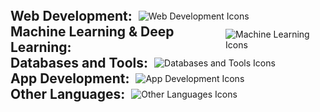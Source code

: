 <div style="display: flex; align-items: center;">
  <h2 style="margin: 0;">Web Development:</h2>
  <img src="https://skillicons.dev/icons?i=react,redux,ts,js,tailwind,bootstrap,sass,nodejs,express,vue,html,css" style="margin-left: 10px;" alt="Web Development Icons">
</div>

<div style="display: flex; align-items: center;">
  <h2 style="margin: 0;">Machine Learning & Deep Learning:</h2>
  <img src="https://skillicons.dev/icons?i=python,pytorch,tensorflow,opencv,pandas,numpy,jupyter,scikit,keras" style="margin-left: 10px;" alt="Machine Learning Icons">
</div>

<div style="display: flex; align-items: center;">
  <h2 style="margin: 0;">Databases and Tools:</h2>
  <img src="https://skillicons.dev/icons?i=mongodb,mysql,postgres,supabase,firebase,git,docker,kubernetes,aws" style="margin-left: 10px;" alt="Databases and Tools Icons">
</div>

<div style="display: flex; align-items: center;">
  <h2 style="margin: 0;">App Development:</h2>
  <img src="https://skillicons.dev/icons?i=flutter,dart" style="margin-left: 10px;" alt="App Development Icons">
</div>

<div style="display: flex; align-items: center;">
  <h2 style="margin: 0;">Other Languages:</h2>
  <img src="https://skillicons.dev/icons?i=cs,java,c,php,r" style="margin-left: 10px;" alt="Other Languages Icons">
</div>
